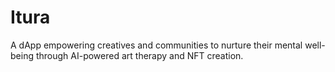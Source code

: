 # Itura
A dApp empowering creatives and communities to nurture their mental well-being through AI-powered art therapy and NFT creation.
